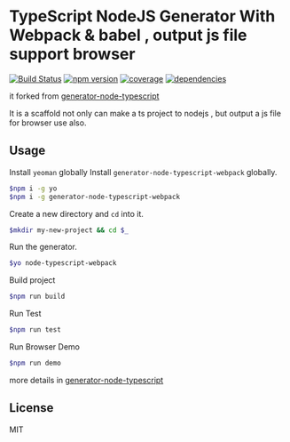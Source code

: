 # TypeScript NodeJS Generator With Webpack & babel , output js file support browser
[![Build Status](https://travis-ci.org/kkito/generator-node-typescript.svg?branch=master)](https://travis-ci.org/kkito/generator-node-typescript)
[![npm version](https://badge.fury.io/js/generator-node-typescript-webpack.svg)](https://badge.fury.io/js/generator-node-typescript-webpack)
[![coverage](https://codecov.io/gh/kkito/generator-node-typescript/branch/master/graph/badge.svg)](https://codecov.io/gh/kkito/generator-node-typescript)
[![dependencies](https://david-dm.org/kkito/generator-node-typescript.svg)](https://david-dm.org/kkito/generator-node-typescript)


it forked from [generator-node-typescript](https://github.com/ospatil/generator-node-typescript)

It is a scaffold not only can make a ts project to nodejs , but output a js file for browser use also.

## Usage

Install `yeoman` globally
Install `generator-node-typescript-webpack` globally.

```sh
$npm i -g yo
$npm i -g generator-node-typescript-webpack
```

Create a new directory and `cd` into it.

```sh
$mkdir my-new-project && cd $_

```

Run the generator.

```sh
$yo node-typescript-webpack
```

Build project 
```sh
$npm run build
```

Run Test
```sh
$npm run test
```

Run Browser Demo 
```sh
$npm run demo
```

more details in [generator-node-typescript](https://github.com/ospatil/generator-node-typescript)

## License

MIT
